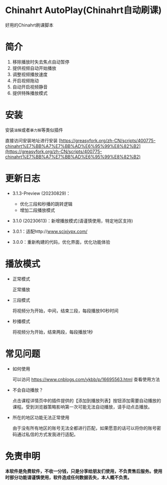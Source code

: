 # Chinahrt AutoPlay(Chinahrt自动刷课)
好用的Chinahrt刷课脚本

# 简介

1. 移除播放时失去焦点自动暂停
2. 提供视频自动开始播放
3. 调整视频播放速度
4. 开启视频拖动
5. 自动开启视频静音
6. 提供特殊播放模式

# 安装

安装`油猴`或者`暴力猴`等类似插件

直接访问安装地址进行安装 [https://greasyfork.org/zh-CN/scripts/400775-chinahrt%E7%BB%A7%E7%BB%AD%E6%95%99%E8%82%B2](https://greasyfork.org/zh-CN/scripts/400775-chinahrt%E7%BB%A7%E7%BB%AD%E6%95%99%E8%82%B2)

# 更新日志

- 3.1.3-Preview (20230829)：
  - 优化三段和秒播的跳转逻辑
  - 增加二段播放模式  

- 3.1.0 (20230613)：新增播放模式(请谨慎使用，特定地区支持)

- 3.0.1：适配http://www.scjxjypx.com/

- 3.0.0：重新构建的代码，优化界面，优化功能体验

# 播放模式

- 正常模式

    正常播放

- 三段模式

    将视频分为开始，中间，结束三段，每段播放90秒时间

- 秒播模式

    将视频分为开始，结束两段，每段播放1秒

# 常见问题

- 如何使用

    可以访问 https://www.cnblogs.com/ykbb/p/16695563.html 查看使用方法

- 不会自动播放？

    点击课程详情页中的插件提供的【添加到播放列表】按钮添加需要自动播放的课程。受到浏览器策略影响第一次可能无法自动播放，请手动点击播放。

- 所在的地区功能无法正常使用

    由于没有所有地区的账号无法全都进行匹配，如果愿意的话可以将你的账号密码通过私信的方式发我进行适配。


# 免责申明

**本软件是免费软件，不收一分钱，只是分享给朋友们使用，不负责售后服务。使用时部分功能请谨慎使用，软件造成任何数据丢失，本人概不负责。**
